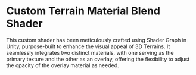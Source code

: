 # Custom Terrain Material Blend Shader

This custom shader has been meticulously crafted using Shader Graph in Unity, purpose-built to enhance the visual appeal of 3D Terrains. It seamlessly integrates two distinct materials, with one serving as the primary texture and the other as an overlay, offering the flexibility to adjust the opacity of the overlay material as needed.
